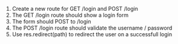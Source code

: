 1. Create a new route for GET /login and POST /login
2. The GET /login route should show a login form
3. The form should POST to /login
4. The POST /login route should validate the username / password
5. Use res.redirect(path) to redirect the user on a successfull login
